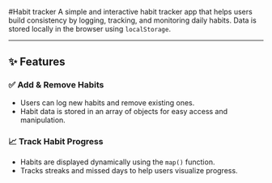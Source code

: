 #Habit tracker 
A simple and interactive habit tracker app that helps users build consistency by logging, tracking, and monitoring daily habits. Data is stored locally in the browser using `localStorage`.

---

## ✨ Features

### ✅ Add & Remove Habits
- Users can log new habits and remove existing ones.
- Habit data is stored in an array of objects for easy access and manipulation.

### 📈 Track Habit Progress
- Habits are displayed dynamically using the `map()` function.
- Tracks streaks and missed days to help users visualize progress.
